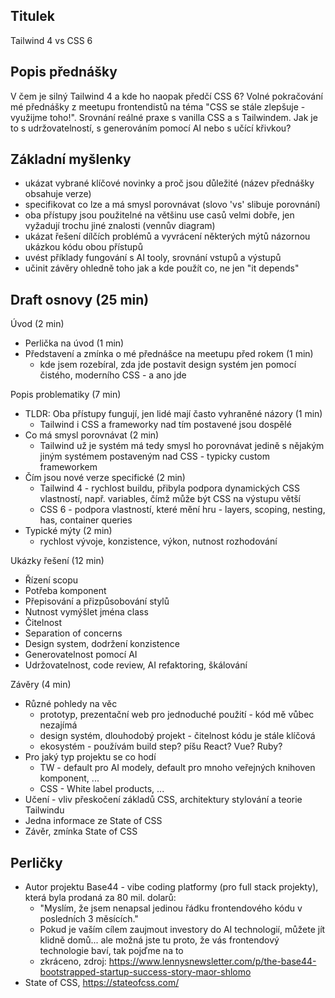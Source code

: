 ## Titulek

Tailwind 4 vs CSS 6

## Popis přednášky

V čem je silný Tailwind 4 a kde ho naopak předčí CSS 6? Volné pokračování mé přednášky z meetupu frontendistů na téma "CSS se stále zlepšuje - využijme toho!". Srovnání reálné praxe s vanilla CSS a s Tailwindem. Jak je to s udržovatelností, s generováním pomocí AI nebo s učící křivkou?

## Základní myšlenky

- ukázat vybrané klíčové novinky a proč jsou důležité (název přednášky obsahuje verze)
- specifikovat co lze a má smysl porovnávat (slovo 'vs' slibuje porovnání)
- oba přístupy jsou použitelné na většinu use casů velmi dobře, jen vyžadují trochu jiné znalosti (vennův diagram)
- ukázat řešení dílčích problémů a vyvrácení některých mýtů názornou ukázkou kódu obou přístupů
- uvést příklady fungování s AI tooly, srovnání vstupů a výstupů
- učinit závěry ohledně toho jak a kde použít co, ne jen "it depends"

## Draft osnovy (25 min)

Úvod (2 min)

- Perlička na úvod (1 min)
- Představení a zmínka o mé přednášce na meetupu před rokem (1 min)
  - kde jsem rozebíral, zda jde postavit design systém jen pomocí čistého, moderního CSS - a ano jde

Popis problematiky (7 min)

- TLDR: Oba přístupy fungují, jen lidé mají často vyhraněné názory (1 min)
  - Tailwind i CSS a frameworky nad tím postavené jsou dospělé
- Co má smysl porovnávat (2 min)
  - Tailwind už je systém má tedy smysl ho porovnávat jedině s nějakým jiným systémem postaveným nad CSS - typicky custom frameworkem
- Čím jsou nové verze specifické (2 min)
  - Tailwind 4 - rychlost buildu, přibyla podpora dynamických CSS vlastností, např. variables, čímž může být CSS na výstupu větší
  - CSS 6 - podpora vlastností, které mění hru - layers, scoping, nesting, has, container queries
- Typické mýty (2 min)
  - rychlost vývoje, konzistence, výkon, nutnost rozhodování

Ukázky řešení (12 min)

- Řízení scopu
- Potřeba komponent
- Přepisování a přizpůsobování stylů
- Nutnost vymýšlet jména class
- Čitelnost
- Separation of concerns
- Design system, dodržení konzistence
- Generovatelnost pomocí AI
- Udržovatelnost, code review, AI refaktoring, škálování

Závěry (4 min)

- Různé pohledy na věc
  - prototyp, prezentační web pro jednoduché použití - kód mě vůbec nezajímá
  - design systém, dlouhodobý projekt - čitelnost kódu je stále klíčová
  - ekosystém - používám build step? píšu React? Vue? Ruby?
- Pro jaký typ projektu se co hodí
  - TW - default pro AI modely, default pro mnoho veřejných knihoven komponent, ...
  - CSS - White label products, ...
- Učení - vliv přeskočení základů CSS, architektury stylování a teorie Tailwindu
- Jedna informace ze State of CSS
- Závěr, zmínka State of CSS

## Perličky

- Autor projektu Base44 - vibe coding platformy (pro full stack projekty), která byla prodaná za 80 mil. dolarů:
  - "Myslím, že jsem nenapsal jedinou řádku frontendového kódu v posledních 3 měsících."
  - Pokud je vaším cílem zaujmout investory do AI technologií, můžete jít klidně domů... ale možná jste tu proto, že vás frontendový technologie baví, tak pojďme na to
  - zkráceno, zdroj: https://www.lennysnewsletter.com/p/the-base44-bootstrapped-startup-success-story-maor-shlomo
- State of CSS, https://stateofcss.com/
